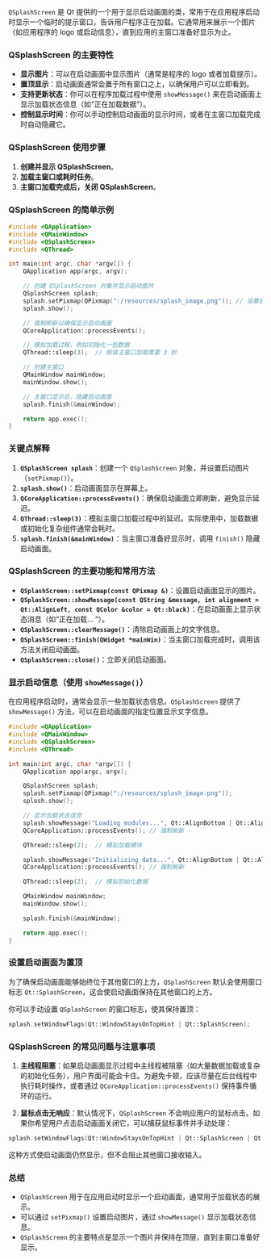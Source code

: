 `QSplashScreen` 是 Qt 提供的一个用于显示启动画面的类，常用于在应用程序启动时显示一个临时的提示窗口，告诉用户程序正在加载。它通常用来展示一个图片（如应用程序的 logo 或启动信息），直到应用的主窗口准备好显示为止。

### QSplashScreen 的主要特性

- **显示图片**：可以在启动画面中显示图片（通常是程序的 logo 或者加载提示）。
- **置顶显示**：启动画面通常会置于所有窗口之上，以确保用户可以立即看到。
- **支持更新状态**：你可以在程序加载过程中使用 `showMessage()` 来在启动画面上显示加载状态信息（如“正在加载数据”）。
- **控制显示时间**：你可以手动控制启动画面的显示时间，或者在主窗口加载完成时自动隐藏它。

### QSplashScreen 使用步骤

1. **创建并显示 QSplashScreen**。
2. **加载主窗口或耗时任务**。
3. **主窗口加载完成后，关闭 QSplashScreen**。

### QSplashScreen 的简单示例

```cpp
#include <QApplication>
#include <QMainWindow>
#include <QSplashScreen>
#include <QThread>

int main(int argc, char *argv[]) {
    QApplication app(argc, argv);

    // 创建 QSplashScreen 对象并显示启动图片
    QSplashScreen splash;
    splash.setPixmap(QPixmap(":/resources/splash_image.png")); // 设置启动图片
    splash.show();

    // 强制刷新以确保显示启动画面
    QCoreApplication::processEvents();

    // 模拟加载过程，例如初始化一些数据
    QThread::sleep(3);  // 假装主窗口加载需要 3 秒

    // 创建主窗口
    QMainWindow mainWindow;
    mainWindow.show();

    // 主窗口显示后，隐藏启动画面
    splash.finish(&mainWindow);

    return app.exec();
}
```

### 关键点解释

1. **`QSplashScreen splash`**：创建一个 `QSplashScreen` 对象，并设置启动图片（`setPixmap()`）。
2. **`splash.show()`**：启动画面显示在屏幕上。
3. **`QCoreApplication::processEvents()`**：确保启动画面立即刷新，避免显示延迟。
4. **`QThread::sleep(3)`**：模拟主窗口加载过程中的延迟。实际使用中，加载数据或初始化复杂组件通常会耗时。
5. **`splash.finish(&mainWindow)`**：当主窗口准备好显示时，调用 `finish()` 隐藏启动画面。

### QSplashScreen 的主要功能和常用方法

- **`QSplashScreen::setPixmap(const QPixmap &)`**：设置启动画面显示的图片。
- **`QSplashScreen::showMessage(const QString &message, int alignment = Qt::AlignLeft, const QColor &color = Qt::black)`**：在启动画面上显示状态消息（如“正在加载... ”）。
- **`QSplashScreen::clearMessage()`**：清除启动画面上的文字信息。
- **`QSplashScreen::finish(QWidget *mainWin)`**：当主窗口加载完成时，调用该方法关闭启动画面。
- **`QSplashScreen::close()`**：立即关闭启动画面。

### 显示启动信息（使用 `showMessage()`）

在应用程序启动时，通常会显示一些加载状态信息。`QSplashScreen` 提供了 `showMessage()` 方法，可以在启动画面的指定位置显示文字信息。

```cpp
#include <QApplication>
#include <QMainWindow>
#include <QSplashScreen>
#include <QThread>

int main(int argc, char *argv[]) {
    QApplication app(argc, argv);

    QSplashScreen splash;
    splash.setPixmap(QPixmap(":/resources/splash_image.png"));
    splash.show();

    // 显示加载状态信息
    splash.showMessage("Loading modules...", Qt::AlignBottom | Qt::AlignCenter, Qt::white);
    QCoreApplication::processEvents(); // 强制刷新

    QThread::sleep(2);  // 模拟加载模块

    splash.showMessage("Initializing data...", Qt::AlignBottom | Qt::AlignCenter, Qt::white);
    QCoreApplication::processEvents(); // 强制刷新

    QThread::sleep(2);  // 模拟初始化数据

    QMainWindow mainWindow;
    mainWindow.show();

    splash.finish(&mainWindow);

    return app.exec();
}
```

### 设置启动画面为置顶

为了确保启动画面能够始终位于其他窗口的上方，`QSplashScreen` 默认会使用窗口标志 `Qt::SplashScreen`，这会使启动画面保持在其他窗口的上方。

你可以手动设置 `QSplashScreen` 的窗口标志，使其保持置顶：

```cpp
splash.setWindowFlags(Qt::WindowStaysOnTopHint | Qt::SplashScreen);
```

### QSplashScreen 的常见问题与注意事项

1. **主线程阻塞**：如果启动画面显示过程中主线程被阻塞（如大量数据加载或复杂的初始化任务），用户界面可能会卡住。为避免卡顿，应该尽量在后台线程中执行耗时操作，或者通过 `QCoreApplication::processEvents()` 保持事件循环的运行。

2. **鼠标点击无响应**：默认情况下，`QSplashScreen` 不会响应用户的鼠标点击。如果你希望用户点击启动画面关闭它，可以捕获鼠标事件并手动处理：

```cpp
splash.setWindowFlags(Qt::WindowStaysOnTopHint | Qt::SplashScreen | Qt::WindowTransparentForInput);
```
这种方式使启动画面仍然显示，但不会阻止其他窗口接收输入。

### 总结

- `QSplashScreen` 用于在应用启动时显示一个启动画面，通常用于加载状态的展示。
- 可以通过 `setPixmap()` 设置启动图片，通过 `showMessage()` 显示加载状态信息。
- `QSplashScreen` 的主要特点是显示一个图片并保持在顶层，直到主窗口准备好显示。